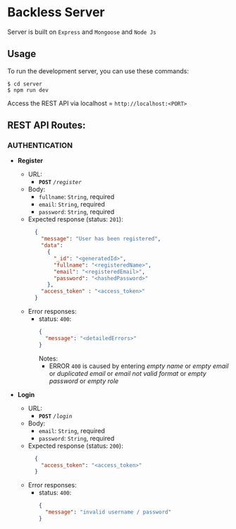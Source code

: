 # Backless Server


Server is built on `Express` and `Mongoose` and `Node Js`

## Usage
To run the development server, you can use these commands:
```console
$ cd server
$ npm run dev
```

Access the REST API via localhost = `http://localhost:<PORT>`


## REST API Routes:

### AUTHENTICATION

- **Register**
  - URL:
    - **`POST`** *`/register`*
  - Body:
    - `fullname`: `String`, required
    - `email`: `String`, required
    - `password`: `String`, required
  - Expected response (status: `201`):
    ```json
      {
        "message": "User has been registered",
        "data":
          {
            "_id": "<generatedId>",
            "fullname": "<registeredName>",
            "email": "<registeredEmail>",
            "password": "<hashedPassword>"
          },
        "access_token" : "<access_token>"
      }
    ```
  - Error responses:
    - status: `400`:
      ```json
      {
        "message": "<detailedErrors>"
      }
      ```
      Notes:
      - ERROR `400` is caused by entering *empty name* or *empty email* or *duplicated email* or *email not valid format* or *empty password* or *empty role*

- **Login**
  - URL:
    - **`POST`** *`/login`*
  - Body:
    - `email`: `String`, required
    - `password`: `String`, required
  - Expected response (status: `200`):
    ```json
      {
        "access_token": "<access_token>"
      }
    ```
  - Error responses:
    - status: `400`:
      ```json
      {
        "message": "invalid username / password"
      }
      ```

[comment]: # (reserved for adding new model)